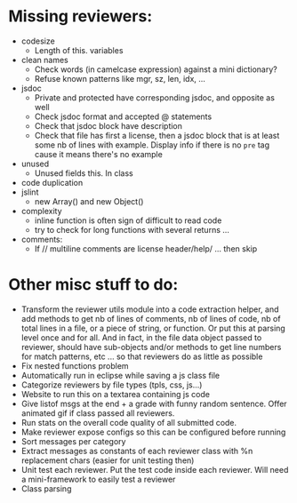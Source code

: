 Missing reviewers:
==================

- codesize
	- Length of this. variables
- clean names
	- Check words (in camelcase expression) against a mini dictionary?
	- Refuse known patterns like mgr, sz, len, idx, ...
- jsdoc
	- Private and protected have corresponding jsdoc, and opposite as well
	- Check jsdoc format and accepted @ statements
	- Check that jsdoc block have description
	- Check that file has first a license, then a jsdoc block that is at least some nb of lines with example. Display info if there is no `pre` tag cause it means there's no example
- unused
	- Unused fields this. In class
- code duplication
- jslint
	- new Array() and new Object()
- complexity
	- inline function is often sign of difficult to read code
	- try to check for long functions with several returns ...
- comments:
	- If // multiline comments are license header/help/ ... then skip
	
Other misc stuff to do:
=======================

- Transform the reviewer utils module into a code extraction helper, and add methods to get nb of lines of comments, nb of lines of code, nb of total lines in a file, or a piece of string, or function. Or put this at parsing level once and for all. And in fact, in the file data object passed to reviewer, should have sub-objects and/or methods to get line numbers for match patterns, etc ... so that reviewers do as little as possible
- Fix nested functions problem
- Automatically run in eclipse while saving a js class file
- Categorize reviewers by file types (tpls, css, js...)
- Website to run this on a textarea containing js code
- Give listof msgs at the end + a grade with funny random sentence. Offer animated gif if class passed all reviewers.
- Run stats on the overall code quality of all submitted code.
- Make reviewer expose configs so this can be configured before running
- Sort messages per category
- Extract messages as constants of each reviewer class with %n replacement chars (easier for unit testing then)
- Unit test each reviewer. Put the test code inside each reviewer. Will need a mini-framework to easily test a reviewer
- Class parsing